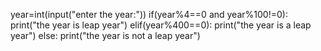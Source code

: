 year=int(input("enter the year:"))
if(year%4==0 and year%100!=0):
  print("the year is leap year")
elif(year%400==0):
  print("the year is a leap year")
else:
  print("the year is not a leap year")
